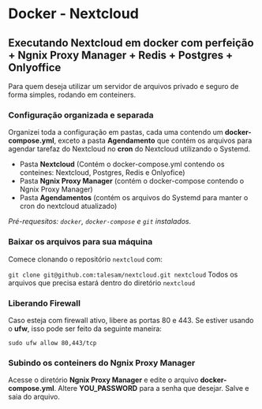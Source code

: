 # Docker - Nextcloud
## Executando Nextcloud em docker com perfeição + Ngnix Proxy Manager + Redis + Postgres + Onlyoffice

Para quem deseja utilizar um servidor de arquivos privado e seguro de forma simples, rodando em conteiners.



### Configuração organizada e separada
Organizei toda a configuração em pastas, cada uma contendo um **docker-compose.yml**, exceto a pasta **Agendamento** que contém os arquivos para agendar tarefaz do Nextcloud no **cron** do Nextcloud utilizando o Systemd.

- Pasta **Nextcloud** (Contém o docker-compose.yml contendo os conteines: Nextcloud, Postgres, Redis e Onlyofice)
- Pasta **Ngnix Proxy Manager** (contém o docker-compose contendo o Ngnix Proxy Manager)
- Pasta **Agendamentos** (contém os arquivos do Systemd para manter o cron do nextcloud atualizado)

*Pré-requesitos: `docker`, `docker-compose` e `git` instalados.*



### Baixar os arquivos para sua máquina

Comece clonando o repositório `nextcloud` com:

`git clone git@github.com:talesam/nextcloud.git nextcloud`
Todos os arquivos que precisa estará dentro do diretório `nextcloud`



### Liberando Firewall
Caso esteja com firewall ativo, libere as portas 80 e 443. Se estiver usando o **ufw**, isso pode ser feito da seguinte maneira:

`sudo ufw allow 80,443/tcp`



### Subindo os conteiners do Ngnix Proxy Manager
Acesse o diretório **Ngnix Proxy Manager** e edite o arquivo **docker-compose.yml**. Altere **YOU_PASSWORD** para a senha que desejar. Salve e saia do arquivo.

